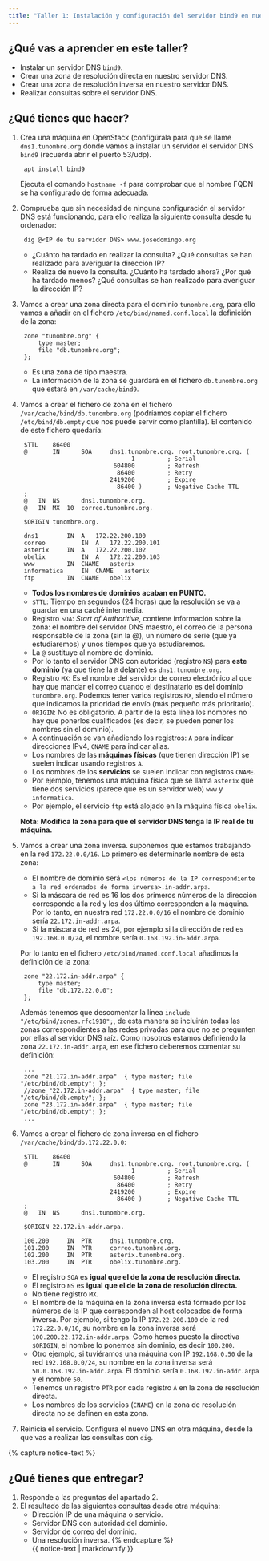```yaml
---
title: "Taller 1: Instalación y configuración del servidor bind9 en nuestra red local"
---
```


## ¿Qué vas a aprender en este taller?

* Instalar un servidor DNS `bind9`.
* Crear una zona de resolución directa en nuestro servidor DNS.
* Crear una zona de resolución inversa en nuestro servidor DNS.
* Realizar consultas sobre el servidor DNS.

## ¿Qué tienes que hacer?

1. Crea una máquina en OpenStack (configúrala para que se llame `dns1.tunombre.org` donde vamos a instalar un servidor el servidor DNS `bind9` (recuerda abrir el puerto 53/udp).

		apt install bind9

	Ejecuta el comando `hostname -f` para comprobar que el nombre FQDN se ha configurado de forma adecuada.

2. Comprueba que sin necesidad de ninguna configuración el servidor DNS está funcionando, para ello realiza la siguiente consulta desde tu ordenador:

		dig @<IP de tu servidor DNS> www.josedomingo.org

	* ¿Cuánto ha tardado en realizar la consulta? ¿Qué consultas se han realizado para averiguar la dirección IP? 
	* Realiza de nuevo la consulta. ¿Cuánto ha tardado ahora? ¿Por qué ha tardado menos? ¿Qué consultas se han realizado para averiguar la dirección IP?

3. Vamos a crear una zona directa para el dominio `tunombre.org`, para ello vamos a añadir en el fichero `/etc/bind/named.conf.local` la definición de la zona:

		zone "tunombre.org" {
			type master;
			file "db.tunombre.org";
		};
	* Es una zona de tipo maestra.
	* La información de la zona se guardará en el fichero `db.tunombre.org` que estará en `/var/cache/bind9`.

4. Vamos a crear el fichero de zona en el fichero `/var/cache/bind/db.tunombre.org` (podríamos copiar el fichero `/etc/bind/db.empty` que nos puede servir como plantilla). El contenido de este fichero quedaría:

		$TTL    86400
		@       IN      SOA     dns1.tunombre.org. root.tunombre.org. (
		                              1         ; Serial
		                         604800         ; Refresh
		                          86400         ; Retry
		                        2419200         ; Expire
		                          86400 )       ; Negative Cache TTL
		;
		@	IN	NS		dns1.tunombre.org.
		@	IN	MX	10	correo.tunombre.org.

		$ORIGIN tunombre.org.

		dns1		IN	A	172.22.200.100
		correo			IN	A	172.22.200.101
		asterix		IN	A	172.22.200.102
		obelix			IN	A	172.22.200.103
		www			IN	CNAME	asterix
		informatica		IN	CNAME	asterix
		ftp			IN	CNAME	obelix

	* **Todos los nombres de dominios acaban en PUNTO.**
	* `$TTL`: Tiempo en segundos (24 horas) que la resolución se va a guardar en una caché intermedia. 
	* Registro `SOA`: *Start of Authoritive*, contiene información sobre la zona: el nombre del servidor DNS maestro, el correo de la persona responsable de la zona (sin la @), un número de serie (que ya estudiaremos) y unos tiempos que ya estudiaremos.
	* La `@` sustituye al nombre de dominio. 
	* Por lo tanto el servidor DNS con autoridad (registro `NS`) para **este dominio** (ya que tiene la `@` delante) es `dns1.tunombre.org`.
	* Registro `MX`: Es el nombre del servidor de correo electrónico al que hay que mandar el correo cuando el destinatario es del dominio `tunombre.org`. Podemos tener varios registros `MX`, siendo el número que indicamos la prioridad de envío (más pequeño más prioritario).
	* `ORIGIN`: No es obligatorio. A partir de la esta línea los nombres no hay que ponerlos cualificados (es decir, se pueden poner los nombres sin el dominio).
	* A continuación se van añadiendo los registros: `A` para indicar direcciones IPv4, `CNAME` para indicar alias.
	* Los nombres de las **máquinas físicas** (que tienen dirección IP) se suelen indicar usando registros `A`.
	* Los nombres de los **servicios** se suelen indicar con registros `CNAME`.
	* Por ejemplo, tenemos una máquina física que se llama `asterix` que tiene dos servicios (parece que es un servidor web) `www` y `informatica`.
	* Por ejemplo, el servicio `ftp` está alojado en la máquina física `obelix`.

	**Nota: Modifica la zona para que el servidor DNS tenga la IP real de tu máquina.**
		
5. Vamos a crear una zona inversa. suponemos que estamos trabajando en la red `172.22.0.0/16`. Lo primero es determinarle nombre de esta zona:

	* El nombre de dominio será `<los números de la IP correspondiente a la red ordenados de forma inversa>.in-addr.arpa`.
	* Si la máscara de red es 16 los dos primeros números de la dirección corresponde a la red y los dos último corresponden a la máquina. Por lo tanto, en nuestra red `172.22.0.0/16` el nombre de dominio sería `22.172.in-addr.arpa`.
	* Si la máscara de red es 24, por ejemplo si la dirección de red es `192.168.0.0/24`, el nombre sería `0.168.192.in-addr.arpa`.

	Por lo tanto en el fichero `/etc/bind/named.conf.local` añadimos la definición de la zona:

		zone "22.172.in-addr.arpa" {
			type master;
			file "db.172.22.0.0";
		};

	Además tenemos que descomentar la línea `include "/etc/bind/zones.rfc1918";`, de esta manera se incluirán todas las zonas correspondientes a las redes privadas para que no se pregunten por ellas al servidor DNS raíz. Como nosotros estamos definiendo la zona `22.172.in-addr.arpa`, en ese fichero deberemos comentar su definición:

		...
		zone "21.172.in-addr.arpa"  { type master; file "/etc/bind/db.empty"; };
		//zone "22.172.in-addr.arpa"  { type master; file "/etc/bind/db.empty"; };
		zone "23.172.in-addr.arpa"  { type master; file "/etc/bind/db.empty"; };
		...

6. Vamos a crear el fichero de zona inversa en el fichero `/var/cache/bind/db.172.22.0.0`:

		$TTL    86400
		@       IN      SOA     dns1.tunombre.org. root.tunombre.org. (
		                              1         ; Serial
		                         604800         ; Refresh
		                          86400         ; Retry
		                        2419200         ; Expire
		                          86400 )       ; Negative Cache TTL
		;
		@	IN	NS		dns1.tunombre.org.
	
		$ORIGIN 22.172.in-addr.arpa.

		100.200		IN	PTR		dns1.tunombre.org.
		101.200		IN	PTR		correo.tunombre.org.
		102.200		IN 	PTR		asterix.tunombre.org.
		103.200		IN 	PTR		obelix.tunombre.org.
		

	* El registro `SOA` es **igual que el de la zona de resolución directa.**
	* El registro `NS` es **igual que el de la zona de resolución directa.**
	* No tiene registro `MX`.
	* El nombre de la máquina en la zona inversa está formado por los números de la IP que corresponden al host colocados de forma inversa. Por ejemplo, si tengo la IP `172.22.200.100` de la red `172.22.0.0/16`, su nombre en la zona inversa será `100.200.22.172.in-addr.arpa`. Como hemos puesto la directiva `$ORIGIN`, el nombre lo ponemos sin dominio, es decir `100.200`. 
	* Otro ejemplo, si tuviéramos una máquina con IP `192.168.0.50` de la red `192.168.0.0/24`, su nombre en la zona inversa será `50.0.168.192.in-addr.arpa`. El dominio sería `0.168.192.in-addr.arpa` y el nombre `50`.
	* Tenemos un registro `PTR` por cada registro `A` en la zona de resolución directa.
	* Los nombres de los servicios (`CNAME`) en la zona de resolución directa no se definen en esta zona.

7. Reinicia el servicio. Configura el nuevo DNS en otra máquina, desde la que vas a realizar las consultas con `dig`.

{% capture notice-text %}
## ¿Qué tienes que entregar?

1. Responde a las preguntas del apartado 2.
2. El resultado de las siguientes consultas desde otra máquina:
	* Dirección IP de una máquina o servicio.
	* Servidor DNS con autoridad del dominio.
	* Servidor de correo del dominio.
	* Una resolución inversa.
{% endcapture %}<div class="notice--info">{{ notice-text | markdownify }}</div>		

